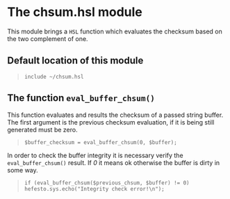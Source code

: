 # The chsum.hsl module

This module brings a ``HSL`` function which evaluates the checksum based on the two complement of one.

## Default location of this module

>``include ~/chsum.hsl``

## The function ``eval_buffer_chsum()``

This function evaluates and results the checksum of a passed string buffer. The first argument is the previous checksum evaluation, if it is being still generated must be zero.

>``$buffer_checksum = eval_buffer_chsum(0, $buffer);``

In order to check the buffer integrity it is necessary verify the ``eval_buffer_chsum()`` result. If *0* it means ok otherwise the buffer is dirty in some way.

>``if (eval_buffer_chsum($previous_chsum, $buffer) != 0) hefesto.sys.echo("Integrity check error!\n");``

